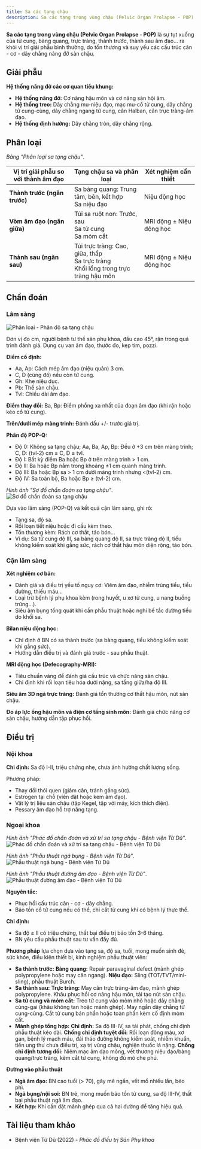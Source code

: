 ```yaml
---
title: Sa các tạng chậu
description: Sa các tạng trong vùng chậu (Pelvic Organ Prolapse - POP) là tình trạng tụt xuống của tử cung, bàng quang, trực tràng hoặc thành âm đạo ra khỏi vị trí giải phẫu bình thường do tổn thương và suy yếu hệ cân - cơ - dây chằng nâng đỡ sàn chậu.
---
```


**Sa các tạng trong vùng chậu (Pelvic Organ Prolapse - POP)** là sự tụt xuống của tử cung, bàng quang, trực tràng, thành trước, thành sau âm đạo... ra khỏi vị trí giải phẫu bình thường, do tổn thương và suy yếu các cấu trúc cân - cơ - dây chằng nâng đỡ sàn chậu.

## Giải phẫu

**Hệ thống nâng đỡ các cơ quan tiểu khung:**

- **Hệ thống nâng đỡ:** Cơ nâng hậu môn và cơ nâng sàn hội âm.
- **Hệ thống treo:** Dây chằng mu-niệu đạo, mạc mu-cổ tử cung, dây chằng tử cung-cùng, dây chằng ngang tử cung, cân Halban, cân trực tràng-âm đạo.
- **Hệ thống định hướng:** Dây chằng tròn, dây chằng rộng.

## Phân loại

_Bảng "Phân loại sa tạng chậu"_.

| Vị trí giải phẫu so với thành âm đạo | Tạng chậu sa và phân loại                                                              | Xét nghiệm cần thiết     |
| ------------------------------------ | -------------------------------------------------------------------------------------- | ------------------------ |
| **Thành trước (ngăn trước)**         | Sa bàng quang: Trung tâm, bên, kết hợp<br>Sa niệu đạo                                  | Niệu động học            |
| **Vòm âm đạo (ngăn giữa)**           | Túi sa ruột non: Trước, sau<br>Sa tử cung<br>Sa mỏm cắt                                | MRI động ± Niệu động học |
| **Thành sau (ngăn sau)**             | Túi trực tràng: Cao, giữa, thấp<br>Sa trực tràng<br>Khối lồng trong trực tràng hậu môn | MRI động ± Niệu động học |

## Chẩn đoán

### Lâm sàng

![Phân loại - Phân độ sa tạng chậu](./_images/sa-tang-chau/phan-loai-phan-do-sa-tang-chau.jpg)

Đơn vị đo cm, người bệnh tư thế sản phụ khoa, đầu cao 45°, rặn trong quá trình đánh giá. Dụng cụ van âm đạo, thước đo, kẹp tim, pozzi.

**Điểm cố định:**

- Aa, Ap: Cách mép âm đạo (niệu quản) 3 cm.
- C, D (cùng đồ) nếu còn tử cung.
- Gh: Khe niệu dục.
- Pb: Thể sàn chậu.
- Tvl: Chiều dài âm đạo.

**Điểm thay đổi:** Ba, Bp: Điểm phồng xa nhất của đoạn âm đạo (khi rặn hoặc kéo cổ tử cung).

**Trên/dưới mép màng trinh:** Đánh dấu +/- trước giá trị.

**Phân độ POP-Q:**

- Độ 0: Không sa tạng chậu; Aa, Ba, Ap, Bp: Đều ở +3 cm trên màng trinh; C, D: (tvl-2) cm ≤ C, D ≤ tvl.
- Độ I: Bất kỳ điểm Ba hoặc Bp ở trên màng trinh > 1 cm.
- Độ II: Ba hoặc Bp nằm trong khoảng ±1 cm quanh màng trinh.
- Độ III: Ba hoặc Bp sa > 1 cm dưới màng trinh nhưng <(tvl-2) cm.
- Độ IV: Sa toàn bộ, Ba hoặc Bp ≥ (tvl-2) cm.

_Hình ảnh "Sơ đồ chẩn đoán sa tạng chậu"_.
![Sơ đồ chẩn đoán sa tạng chậu](./_images/sa-tang-chau/so-do-chan-doan-sa-tang-chau.jpg)

Dựa vào lâm sàng (POP-Q) và kết quả cận lâm sàng, ghi rõ:

- Tạng sa, độ sa.
- Rối loạn tiết niệu hoặc đi cầu kèm theo.
- Tổn thương kèm: Rách cơ thắt, táo bón...
- Ví dụ: Sa tử cung độ III, sa bàng quang độ II, sa trực tràng độ II, tiểu không kiểm soát khi gắng sức, rách cơ thắt hậu môn diện rộng, táo bón.

### Cận lâm sàng

**Xét nghiệm cơ bản:**

- Đánh giá và điều trị yếu tố nguy cơ: Viêm âm đạo, nhiễm trùng tiểu, tiểu đường, thiếu máu...
- Loại trừ bệnh lý phụ khoa kèm (rong huyết, u xơ tử cung, u nang buồng trứng...).
- Siêu âm bụng tổng quát khi cần phẫu thuật hoặc nghi bế tắc đường tiểu do khối sa.

**Bilan niệu động học:**

- Chỉ định ở BN có sa thành trước (sa bàng quang, tiểu không kiểm soát khi gắng sức).
- Hướng dẫn điều trị và đánh giá trước - sau phẫu thuật.

**MRI động học (Defecography-MRI):**

- Tiêu chuẩn vàng để đánh giá cấu trúc và chức năng sàn chậu.
- Chỉ định khi rối loạn tiêu hóa dưới nặng, sa tầng giữa/hạ độ III.

**Siêu âm 3D ngả trực tràng:** Đánh giá tổn thương cơ thắt hậu môn, nút sàn chậu.

**Đo áp lực ống hậu môn và điện cơ tầng sinh môn:** Đánh giá chức năng cơ sàn chậu, hướng dẫn tập phục hồi.

## Điều trị

### Nội khoa

**Chỉ định:** Sa độ I-II, triệu chứng nhẹ, chưa ảnh hưởng chất lượng sống.

Phương pháp:

- Thay đổi thói quen (giảm cân, tránh gắng sức).
- Estrogen tại chỗ (viên đặt hoặc kem âm đạo).
- Vật lý trị liệu sàn chậu (tập Kegel, tập với máy, kích thích điện).
- Pessary âm đạo hỗ trợ nâng tạng.

### Ngoại khoa

_Hình ảnh "Phác đồ chẩn đoán và xử trí sa tạng chậu - Bệnh viện Từ Dũ"_.
![Phác đồ chẩn đoán và xử trí sa tạng chậu - Bệnh viện Từ Dũ](./_images/sa-tang-chau/phac-do-chan-doan-va-xu-tri-sa-tang-chau.jpeg)

_Hình ảnh "Phẫu thuật ngả bụng - Bệnh viện Từ Dũ"_.
![Phẫu thuật ngả bụng - Bệnh viện Từ Dũ](./_images/sa-tang-chau/phau-thuat-nga-bung.jpeg)

_Hình ảnh "Phẫu thuật đường âm đạo - Bệnh viện Từ Dũ"_.
![Phẫu thuật đường âm đạo - Bệnh viện Từ Dũ](./_images/sa-tang-chau/phau-thuat-nga-am-dao.png)

**Nguyên tắc:**

- Phục hồi cấu trúc cân - cơ - dây chằng.
- Bảo tồn cổ tử cung nếu có thể, chỉ cắt tử cung khi có bệnh lý thực thể.

**Chỉ định:**

- Sa độ ≥ II có triệu chứng, thất bại điều trị bảo tồn 3-6 tháng.
- BN yêu cầu phẫu thuật sau tư vấn đầy đủ.

**Phương pháp** lựa chọn dựa vào tạng sa, độ sa, tuổi, mong muốn sinh đẻ, sức khỏe, điều kiện thiết bị, kinh nghiệm phẫu thuật viên:

- **Sa thành trước:** **Bàng quang:** Repair paravaginal defect (mảnh ghép polypropylene hoặc may cân ngang). **Niệu đạo:** Sling (TOT/TVT/mini-sling), phẫu thuật Burch.
- **Sa thành sau:** **Trực tràng:** May cân trực tràng-âm đạo, mảnh ghép polypropylene. Khâu phục hồi cơ nâng hậu môn, tái tạo nút sàn chậu.
- **Sa tử cung và mỏm cắt:** Treo tử cung vào mỏm nhô hoặc dây chằng cùng-gai (khâu không tan hoặc mảnh ghép). May ngắn dây chằng tử cung-cùng. Cắt tử cung bán phần hoặc toàn phần kèm cố định mỏm cắt.
- **Mảnh ghép tổng hợp:** **Chỉ định:** Sa độ III-IV, sa tái phát, chống chỉ định phẫu thuật kéo dài. **Chống chỉ định tuyệt đối:** Rối loạn đông máu, xơ gan, bệnh lý mạch máu, đái tháo đường không kiểm soát, nhiễm khuẩn, tiền ung thư chưa điều trị, xạ trị vùng chậu, nghiện thuốc lá nặng. **Chống chỉ định tương đối:** Niêm mạc âm đạo mỏng, vết thương niệu đạo/bàng quang/trực tràng, kèm cắt tử cung, không đủ mô che phủ.

**Đường vào phẫu thuật**

- **Ngả âm đạo:** BN cao tuổi (> 70), gây mê ngắn, vết mổ nhiều lần, béo phì.
- **Ngả bụng/nội soi:** BN trẻ, mong muốn bảo tồn tử cung, sa độ III-IV, thất bại phẫu thuật ngả âm đạo.
- **Kết hợp:** Khi cần đặt mảnh ghép qua cả hai đường để tăng hiệu quả.

## Tài liệu tham khảo

- Bệnh viện Từ Dũ (2022) - _Phác đồ điều trị Sản Phụ khoa_
